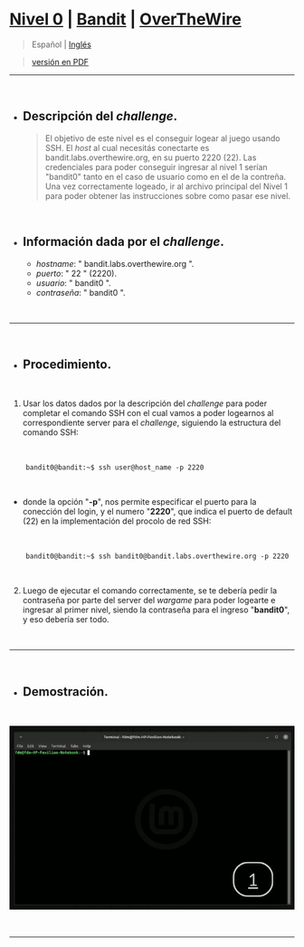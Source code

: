 
# [Nivel 0](https://overthewire.org/wargames/bandit/bandit0.html) | [Bandit](https://github.com/frandausmeier/CTF_Write-Ups/tree/main/OverTheWire/Bandit) | [OverTheWire](https://github.com/frandausmeier/CTF_Write-Ups/blob/main/OverTheWire/README.es.md)

> Español | [Inglés](https://github.com/frandausmeier/CTF_Write-Ups/blob/main/OverTheWire/Bandit/Level_0/level-0_bandit_overthewire_eng.md) 

> [versión en PDF](https://github.com/frandausmeier/CTF_Write-Ups/blob/main/OverTheWire/Bandit/Level_0/nivel-0_bandit_overthewire_esp.pdf)

-----

<br>

- ## Descripción del _challenge_.
	> El objetivo de este nivel es el conseguir logear al juego usando SSH. El _host_ al cual necesitás conectarte es bandit.labs.overthewire.org, en su puerto 2220 (22). Las credenciales para poder conseguir ingresar al nivel 1 serían "bandit0" tanto en el caso de usuario como en el de la contreña. Una vez correctamente logeado, ir al archivo principal del Nivel 1 para poder obtener las instrucciones sobre como pasar ese nivel.

<br>

- ## Información dada por el _challenge_.
	- _hostname_: " bandit.labs.overthewire.org ".
	- _puerto_: " 22 " (2220).
	- _usuario_: " bandit0 ".
	- _contraseña_: " bandit0 ".

<br>

-----

<br>

- ## Procedimiento.

<br>

1. Usar los datos dados por la descripción del _challenge_ para poder completar el comando SSH con el cual vamos a poder logearnos al correspondiente server para el _challenge_, siguiendo la estructura del comando SSH:

<br>

```
	bandit0@bandit:~$ ssh user@host_name -p 2220
```

<br>

* donde la opción "**-p**", nos permite especificar el puerto para la conección del login, y el numero "**2220**", que indica el puerto de default (22) en la implementación del procolo de red SSH:

<br>

``` 
	bandit0@bandit:~$ ssh bandit0@bandit.labs.overthewire.org -p 2220 
```

<br>

2. Luego de ejecutar el comando correctamente, se te debería pedir la contraseña por parte del server del _wargame_ para poder logearte e ingresar al primer nivel, siendo la contraseña para el ingreso "**bandit0**", y eso debería ser todo. 

<br>

-----

<br>

- ## Demostración.

<br>

<p align="center">
  <img src="./attachments/level-0_bandit_overthewire.gif" />
</p>

<br>

-----
